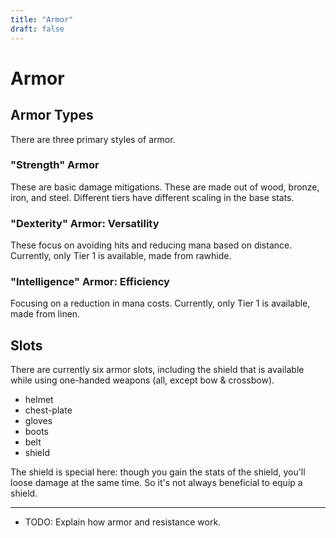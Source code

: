 ```yaml
---
title: "Armor"
draft: false
---
```

# Armor

## Armor Types

There are three primary styles of armor.

### "Strength" Armor

These are basic damage mitigations.
These are made out of wood, bronze, iron, and steel. Different tiers have different scaling in the base stats.

### "Dexterity" Armor: Versatility

These focus on avoiding hits and reducing mana based on distance.
Currently, only Tier 1 is available, made from rawhide.

### "Intelligence" Armor: Efficiency

Focusing on a reduction in mana costs.
Currently, only Tier 1 is available, made from linen.

## Slots

There are currently six armor slots, including the shield that is available while using one-handed weapons (all, except bow & crossbow).

* helmet
* chest-plate
* gloves
* boots
* belt
* shield

The shield is special here: though you gain the stats of the shield, you'll loose damage at the same time. So it's not always beneficial to equip a shield.

---

* TODO: Explain how armor and resistance work.
